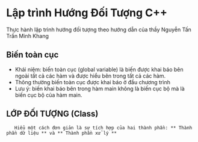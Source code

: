 # Lập trình Hướng Đối Tượng C++
Thực hành lập trình hướng đối tượng theo hướng dẫn của thầy Nguyễn Tấn Trần Minh Khang

## Biến toàn cục
 - Khái niệm: biến toàn cục (global variable) là biến được khai báo bên ngoài tất cả các hàm và được hiểu bên trong tất cả các hàm.
 - Thông thường biến toàn cục được khai báo ở đầu chương trình
 - Lưu ý: biến khai báo bên trong hàm main không là biến cục bộ mà là biến cục bộ của hàm main.  
## LỚP ĐỐI TƯỢNG (Class)
```
   Hiểu một cách đơn giản là sự tích hợp của hai thành phần: ** Thành phần dữ liệu ** và ** Thành phần xử lý **  
```
